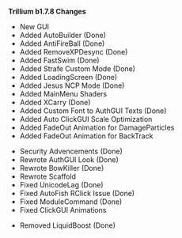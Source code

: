 **Trillium b1.7.8 Changes**
+ New GUI
+ Added AutoBuilder (Done)
+ Added AntiFireBall (Done)
+ Added RemoveXPDesync (Done)
+ Added FastSwim (Done)
+ Added Strafe Custom Mode (Done)
+ Added LoadingScreen (Done)
+ Added Jesus NCP Mode (Done)
+ Added MainMenu Shaders
+ Added XCarry (Done)
+ Added Custom Font to AuthGUI Texts (Done)
+ Added Auto ClickGUI Scale Optimization
+ Added FadeOut Animation for DamageParticles
+ Added FadeOut Animation for BackTrack

* Security Advencements (Done)
* Rewrote AuthGUI Look (Done)
* Rewrote BowKiller (Done)
* Rewrote Scaffold
* Fixed UnicodeLag (Done)
* Fixed AutoFish RClick Issue (Done)
* Fixed ModuleCommand (Done)
* Fixed ClickGUI Animations

- Removed LiquidBoost (Done)
